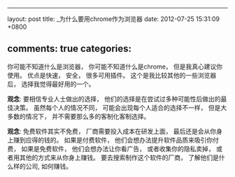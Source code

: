 
---
layout: post
title: _为什么要用chrome作为浏览器
date: 2012-07-25 15:31:09 +0800

comments: true
categories: 
---

你可能不知道什么是浏览器， 你可能不知道什么是chrome，
但是我真心建议你使用。 优点是快速， 安全， 很多可用插件。
这个是我比较其他的一些浏览器后， 选择我觉得最好用的一个。

**观念**: 要相信专业人士做出的选择，
他们的选择是在尝试过多种可能性后做出的最佳决策。 虽然每个人的情况不同，
可能会出现每个人适合的选择不一样， 但是大多数的情况下，
并不需要那么多的客制化客制选择。

**观念**: 免费软件其实不免费， 厂商需要投入成本在研发上面，
最后还是会从你身上赚到应得的钱的。 如果是付费软件，
他们会想办法提升软件品质来吸引你付费， 如果是免费软件，
他们会想办法让你看广告， 或者收集你的隐私卖掉，
或者用其他的方式来从你身上赚钱。 要去搜索制作这个软件的厂商，
了解他们是什么样的公司, 如何赚钱。